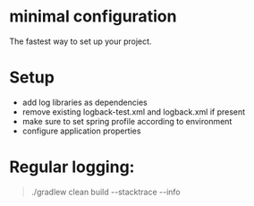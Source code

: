 # minimal configuration
The fastest way to set up your project.

# Setup

  * add log libraries as dependencies
  * remove existing logback-test.xml and logback.xml if present
  * make sure to set spring profile according to environment
  * configure application properties

# Regular logging:

> ./gradlew clean build  --stacktrace --info
